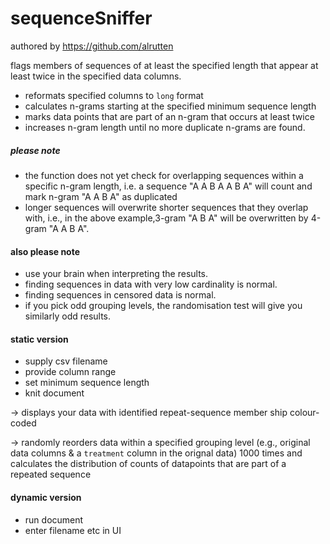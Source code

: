 # sequenceSniffer
authored by https://github.com/alrutten 

flags members of sequences of at least the specified length that appear at least twice in the specified data columns.

  * reformats specified columns to `long` format
  * calculates n-grams starting at the specified minimum sequence length
  * marks data points that are part of an n-gram that occurs at least twice
  * increases n-gram length until no more duplicate n-grams are found.
  
 ##### please note
 
 * the function does not yet check for overlapping sequences within a specific n-gram length, i.e. a sequence "A A B A A B A" will count and mark n-gram "A A B A" as duplicated
 * longer sequences will overwrite shorter sequences that they overlap with, i.e., in the above example,3-gram "A B A" will be overwritten by 4-gram "A A B A".

#### also please note

  * use your brain when interpreting the results.
  * finding sequences in data with very low cardinality is normal.
  * finding sequences in censored data is normal.
  * if you pick odd grouping levels, the randomisation test will give you similarly odd results.

#### static version

  * supply csv filename  
  * provide column range
  * set minimum sequence length
  * knit document
  
  -> displays your data with identified repeat-sequence member ship colour-coded
  
  -> randomly reorders data within a specified grouping level (e.g., original data columns & a `treatment` column in the orignal data) 1000 times and calculates the distribution of counts of datapoints that are part of a repeated sequence
  
#### dynamic version
  * run document
  * enter filename etc in UI
